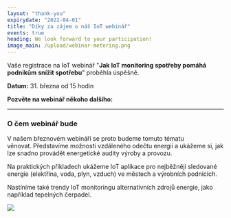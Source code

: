 ```yaml
---
layout: "thank-you"
expirydate: "2022-04-01"
title: "Díky za zájem o náš IoT webinář"
events: true
heading: We look forward to your participation!
image_main: /upload/webinar-metering.png
---
```


<p class = "pb-10">Vaše registrace na IoT webinář "<strong>Jak IoT monitoring spotřeby pomáhá podnikům snížit spotřebu</strong>" proběhla úspěšně.</p>
<p class = "pb-10"><strong>Datum:</strong> 31. března od 15 hodin</p>
<div class = "row">
<div class ="col">
<p class = ""><strong>Pozvěte na webinář někoho dalšího:</strong></p>
</div>
<div class="col addthis_inline_share_toolbox pb-30" data-url="https://www.hardwario.com/cs/events/2022-03-31-webinar-industry/" data-title="[Webinář zdarma] Jak monitorování IoT pomáhá optimalizovat spotřebu energie" data-description="Zúčastním se bezplatného webináře na téma Jak monitorování IoT pomáhá optimalizovat spotřebu energie" ></div>
</div>

<hr class = "mb-30"/>
<h3 class = "font-weight-black mb-20">O čem webinář bude</h3>
<p class = "pb-25">V našem březnovém webináří se proto budeme tomuto tématu věnovat. Představíme možnosti vzdáleného odečtu energií a ukážeme si, jak lze snadno provádět energetické audity výroby a provozu.</p>

<p class = "pb-25">Na praktických příkladech ukážeme IoT aplikace pro nejběžněji sledované energie (elektřina, voda, plyn, vzduch) ve městech a výrobních podnicích.</p>

<p class = "pb-25">Nastíníme také trendy IoT monitoringu alternativních zdrojů energie, jako například tepelných čerpadel.</p>
<img class = "w-100" src = "/upload/webinar-metering.png"/>